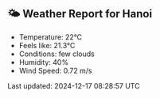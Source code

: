 <!-- WEATHER-START -->
## 🌤 Weather Report for Hanoi

- Temperature: 22°C
- Feels like: 21.3°C
- Conditions: few clouds
- Humidity: 40%
- Wind Speed: 0.72 m/s

Last updated: 2024-12-17 08:28:57 UTC
<!-- WEATHER-END -->

